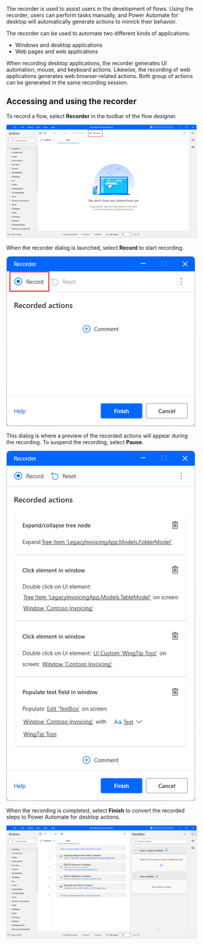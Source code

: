 The recorder is used to assist users in the development of flows. Using the recorder, users can perform tasks manually, and Power Automate for desktop will automatically generate actions to mimick their behavior.

The recorder can be used to automate two different kinds of applications: 

- Windows and desktop applications
- Web pages and web applications 

When recording desktop applications, the recorder generates UI automation, mouse, and keyboard actions. Likewise, the recording of web applications generates web browser-related actions. Both group of actions can be generated in the same recording session.

## Accessing and using the recorder

To record a flow, select **Recorder** in the toolbar of the flow designer.
  
![Screenshot of the recorder button in the flow designer.](..\media\flow-designer-recorder-button.png)

When the recorder dialog is launched, select **Record** to start recording.

![Screenshot of the recorder window.](..\media\recorder-window.png)

This dialog is where a preview of the recorded actions will appear during the recording. To suspend the recording, select **Pause**.

![Screenshot of the recorded steps in the recorder window.](..\media\recorded-actions.png)

When the recording is completed, select **Finish** to convert the recorded steps to Power Automate for desktop actions.

![Screenshot of the generated actions in the flow designer.](..\media\generated-actions.png)